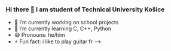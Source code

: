 ### Hi there 👋 I am student of Technical University Košice


- 🔭 I’m currently working on school projects
- 🌱 I’m currently learning C, C++, Python
- 😄 Pronouns: he/him
- ⚡ Fun fact: i like to play guitar fr
-->
